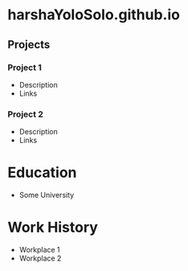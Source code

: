 # harshaYoloSolo.github.io

## Projects
### Project 1
- Description
- Links

### Project 2
- Description
- Links

# Education
- Some University

# Work History
- Workplace 1
- Workplace 2
  

